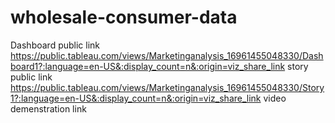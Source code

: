 # wholesale-consumer-data


Dashboard  public link https://public.tableau.com/views/Marketinganalysis_16961455048330/Dashboard1?:language=en-US&:display_count=n&:origin=viz_share_link
story public link  https://public.tableau.com/views/Marketinganalysis_16961455048330/Story1?:language=en-US&:display_count=n&:origin=viz_share_link
video  demenstration link
